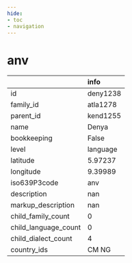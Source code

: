 ```yaml
---
hide:
- toc
- navigation
---
```

# anv
|                      | info     |
|:---------------------|:---------|
| id                   | deny1238 |
| family_id            | atla1278 |
| parent_id            | kend1255 |
| name                 | Denya    |
| bookkeeping          | False    |
| level                | language |
| latitude             | 5.97237  |
| longitude            | 9.39989  |
| iso639P3code         | anv      |
| description          | nan      |
| markup_description   | nan      |
| child_family_count   | 0        |
| child_language_count | 0        |
| child_dialect_count  | 4        |
| country_ids          | CM NG    |